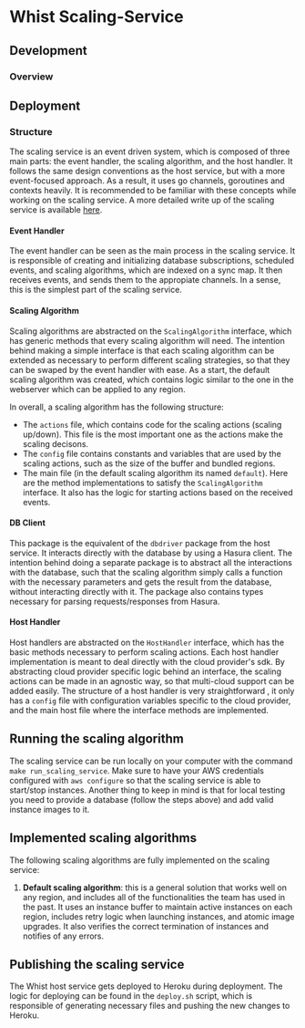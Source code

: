 # Whist Scaling-Service

## Development

### Overview

## Deployment

### Structure

The scaling service is an event driven system, which is composed of three main parts: the event handler, the scaling algorithm, and the host handler. It follows the same design conventions as the host service, but with a more event-focused approach. As a result, it uses go channels, goroutines and contexts heavily. It is recommended to be familiar with these concepts while working on the scaling service. A more detailed write up of the scaling service is available [here](https://www.notion.so/whisthq/4d91593ea0e0438b8bdb14c25c219d55?v=0c3983cf062d4c3d96ac2a65eb31761b&p=1a8d9b668a8442e79778fb41df01c3e8).

#### Event Handler

The event handler can be seen as the main process in the scaling service. It is responsible of creating and initializing database subscriptions, scheduled events, and scaling algorithms, which are indexed on a sync map. It then receives events, and sends them to the appropiate channels. In a sense, this is the simplest part of the scaling service.

#### Scaling Algorithm

Scaling algorithms are abstracted on the `ScalingAlgorithm` interface, which has generic methods that every scaling algorithm will need. The intention behind making a simple interface is that each scaling algorithm can be extended as necessary to perform different scaling strategies, so that they can be swaped by the event handler with ease. As a start, the default scaling algorithm was created, which contains logic similar to the one in the webserver which can be applied to any region.

In overall, a scaling algorithm has the following structure:

- The `actions` file, which contains code for the scaling actions (scaling up/down). This file is the most important one as the actions make the scaling decisons.
- The `config` file contains constants and variables that are used by the scaling actions, such as the size of the buffer and bundled regions.
- The main file (in the default scaling algorithm its named `default`). Here are the method implementations to satisfy the `ScalingAlgorithm` interface. It also has the logic for starting actions based on the received events.

#### DB Client

This package is the equivalent of the `dbdriver` package from the host service. It interacts directly with the database by using a Hasura client. The intention behind doing a separate package is to abstract all the interactions with the database, such that the scaling algorithm simply calls a function with the necessary parameters and gets the result from the database, without interacting directly with it. The package also contains types necessary for parsing requests/responses from Hasura.

#### Host Handler

Host handlers are abstracted on the `HostHandler` interface, which has the basic methods necessary to perform scaling actions. Each host handler implementation is meant to deal directly with the cloud provider's sdk. By abstracting cloud provider specific logic behind an interface, the scaling actions can be made in an agnostic way, so that multi-cloud support can be added easily. The structure of a host handler is very straightforward , it only has a `config` file with configuration variables specific to the cloud provider, and the main host file where the interface methods are implemented.

## Running the scaling algorithm

The scaling service can be run locally on your computer with the command `make run_scaling_service`. Make sure to have your AWS credentials configured with `aws configure` so that the scaling service is able to start/stop instances. Another thing to keep in mind is that for local testing you need to provide a database (follow the steps above) and add valid instance images to it.

## Implemented scaling algorithms

The following scaling algorithms are fully implemented on the scaling service:

1. **Default scaling algorithm**: this is a general solution that works well on any region, and includes all of the functionalities the team has used in the past. It uses an instance buffer to maintain active instances on each region, includes retry logic when launching instances, and atomic image upgrades. It also verifies the correct termination of instances and notifies of any errors.

## Publishing the scaling service

The Whist host service gets deployed to Heroku during deployment. The logic for deploying can be found in the `deploy.sh` script, which is responsible of generating necessary files and pushing the new changes to Heroku.
